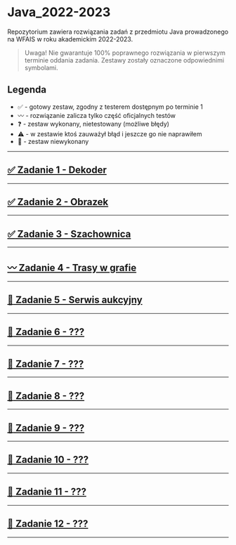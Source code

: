 # Java_2022-2023

Repozytorium zawiera rozwiązania zadań z przedmiotu Java prowadzonego na WFAIS w roku akademickim 2022-2023.

> Uwaga! Nie gwarantuje 100% poprawnego rozwiązania w pierwszym terminie oddania zadania. Zestawy zostały oznaczone odpowiednimi symbolami.

## Legenda

- :white_check_mark: - gotowy zestaw, zgodny z testerem dostępnym po terminie 1
- :wavy_dash: - rozwiązanie zalicza tylko część oficjalnych testów
- :question: - zestaw wykonany, nietestowany (możliwe błędy)
- :warning: - w zestawie ktoś zauważył błąd i jeszcze go nie naprawiłem
- :black_square_button: - zestaw niewykonany

---

## [:white_check_mark: Zadanie 1 - Dekoder](Zadanie%2001/)

---

## [:white_check_mark: Zadanie 2 - Obrazek](Zadanie%2002/)

---

## [:white_check_mark: Zadanie 3 - Szachownica](Zadanie%2003/)

---

## [:wavy_dash: Zadanie 4 - Trasy w grafie](Zadanie%2004/)

---

## [:black_square_button: Zadanie 5 - Serwis aukcyjny](Zadanie%2005/)

---

## [:black_square_button: Zadanie 6 - ???](Zadanie%2006/)

---

## [:black_square_button: Zadanie 7 - ???](Zadanie%2007/)

---

## [:black_square_button: Zadanie 8 - ???](Zadanie%2008/)

---

## [:black_square_button: Zadanie 9 - ???](Zadanie%2009/)

---

## [:black_square_button: Zadanie 10 - ???](Zadanie%2010/)

---

## [:black_square_button: Zadanie 11 - ???](Zadanie%2011/)

---

## [:black_square_button: Zadanie 12 - ???](Zadanie%2012/)

---
